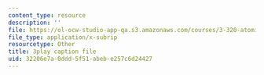 ```yaml
---
content_type: resource
description: ''
file: https://ol-ocw-studio-app-qa.s3.amazonaws.com/courses/3-320-atomistic-computer-modeling-of-materials-sma-5107-spring-2005/32206e7a0ddd5f51abebe257c6d24427_qOTTNo9iXJc.vtt
file_type: application/x-subrip
resourcetype: Other
title: 3play caption file
uid: 32206e7a-0ddd-5f51-abeb-e257c6d24427
---
```

